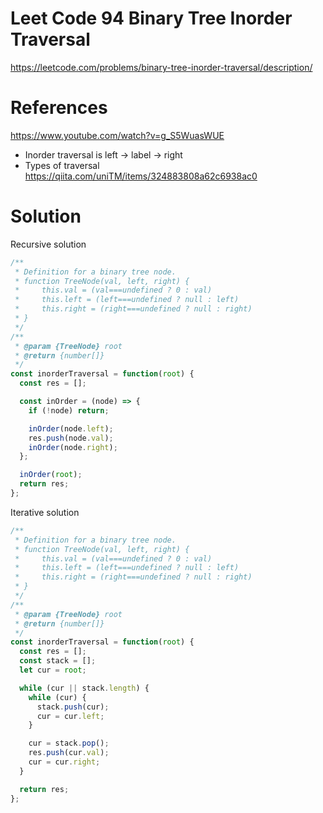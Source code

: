 # Leet Code 94  Binary Tree Inorder Traversal
https://leetcode.com/problems/binary-tree-inorder-traversal/description/
# References
https://www.youtube.com/watch?v=g_S5WuasWUE

- Inorder traversal is left -> label -> right
- Types of traversal
https://qiita.com/uniTM/items/324883808a62c6938ac0

# Solution

Recursive solution
```javascript
/**
 * Definition for a binary tree node.
 * function TreeNode(val, left, right) {
 *     this.val = (val===undefined ? 0 : val)
 *     this.left = (left===undefined ? null : left)
 *     this.right = (right===undefined ? null : right)
 * }
 */
/**
 * @param {TreeNode} root
 * @return {number[]}
 */
const inorderTraversal = function(root) {
  const res = [];

  const inOrder = (node) => {
    if (!node) return;

    inOrder(node.left);
    res.push(node.val);
    inOrder(node.right);
  };

  inOrder(root);
  return res;
};
```

Iterative solution
```javascript
/**
 * Definition for a binary tree node.
 * function TreeNode(val, left, right) {
 *     this.val = (val===undefined ? 0 : val)
 *     this.left = (left===undefined ? null : left)
 *     this.right = (right===undefined ? null : right)
 * }
 */
/**
 * @param {TreeNode} root
 * @return {number[]}
 */
const inorderTraversal = function(root) {
  const res = [];
  const stack = [];
  let cur = root;

  while (cur || stack.length) {
    while (cur) {
      stack.push(cur);
      cur = cur.left;
    }

    cur = stack.pop();
    res.push(cur.val);
    cur = cur.right;
  }

  return res;
};
```